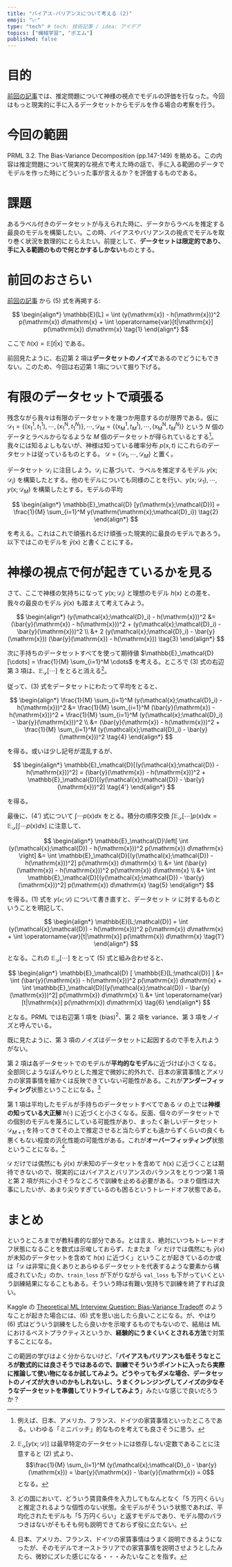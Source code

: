 ```yaml
---
title: "バイアス-バリアンスについて考える (2)"
emoji: "📈"
type: "tech" # tech: 技術記事 / idea: アイデア
topics: ["機械学習", "ポエム"]
published: false
---
```


# 目的

[前回の記事](/derwind/dwd-bias-variance01)では、推定問題について神様の視点でモデルの評価を行なった。今回はもっと現実的に手に入るデータセットからモデルを作る場合の考察を行う。

# 今回の範囲

PRML 3.2. The Bias-Variance Decomposition (pp.147-149) を眺める。この内容は推定問題について現実的な視点で考えた時の話で、手に入る範囲のデータでモデルを作った時にどういった事が言えるか？を評価するものである。

# 課題

あるラベル付きのデータセットが与えられた時に、データからラベルを推定する最良のモデルを構築したい。この時、バイアスやバリアンスの視点でモデルを取り巻く状況を数理的にとらえたい。前提として、**データセットは限定的であり、手に入る範囲のもので何とかするしかない**ものとする。

# 前回のおさらい

[前回の記事](/derwind/dwd-bias-variance01) から (5) 式を再掲する:

$$
\begin{align*}
\mathbb{E}[L] = \int (y(\mathrm{x}) - h(\mathrm{x}))^2 p(\mathrm{x}) d\mathrm{x} + \int \operatorname{var}[t|\mathrm{x}] p(\mathrm{x}) d\mathrm{x}
\tag{1}
\end{align*}
$$

ここで $h(\mathrm{x}) = \mathbb{E}[t|\mathrm{x}]$ である。

前回見たように、右辺第 2 項は**データセットのノイズ**であるのでどうにもできない。このため、今回は右辺第 1 項について掘り下げる。

# 有限のデータセットで頑張る

残念ながら我々は有限のデータセットを幾つか用意するのが限界である。仮に $\mathcal{D}_1 = \{ (\mathrm{x_1^1}, t_1^1), \cdots, (\mathrm{x_1^N}, t_1^N) \}, \cdots, \mathcal{D}_M = \{ (\mathrm{x_M^1}, t_M^1), \cdots, (\mathrm{x_M^N}, t_M^N) \}$ という $N$ 個のデータとラベルからなるような $M$ 個のデータセットが得られているとする[^1]。我々には知るよしもないが、神様は知っている確率分布 $p(\mathrm{x},t)$ にこれらのデータセットは従っているものとする。
$\mathcal{D} = \{ \mathcal{D}_1, \cdots, \mathcal{D}_M \}$ と置く。

[^1]: 例えば、日本、アメリカ、フランス、ドイツの家賃事情といったところである。いわゆる「ミニバッチ」的なものを考えても良さそうに思う。

データセット $\mathcal{D}_i$ に注目しよう。$\mathcal{D}_i$ に基づいて、ラベルを推定するモデル $y(\mathrm{x};\mathcal{D}_i)$ を構築したとする。他のモデルについても同様のことを行い、$y(\mathrm{x};\mathcal{D}_1), \cdots, y(\mathrm{x};\mathcal{D}_M)$ を構築したとする。モデルの平均

$$
\begin{align*}
\mathbb{E}_\mathcal{D} [y(\mathrm{x};\mathcal{D})] = \frac{1}{M} \sum_{i=1}^M y(\mathrm{\mathrm{x};\mathcal{D}_i})
\tag{2}
\end{align*}
$$

を考える。これはこれで頑張れるだけ頑張った現実的に最良のモデルであろう。以下ではこのモデルを $\bar{y}(\mathrm{x})$ と書くことにする。

# 神様の視点で何が起きているかを見る

さて、ここで神様の気持ちになって $y(\mathrm{x};\mathcal{D}_i)$ と理想のモデル $h(\mathrm{x})$ との差を、我々の最良のモデル $\bar{y}(\mathrm{x})$ も踏まえて考えてみよう。

$$
\begin{align*}
(y(\mathcal{x};\mathcal{D}_i) - h(\mathrm{x}))^2 &= (\bar{y}(\mathrm{x}) - h(\mathrm{x}))^2 + (y(\mathcal{x};\mathcal{D}_i) - \bar{y}(\mathrm{x}))^2 \\
&+ 2 (y(\mathcal{x};\mathcal{D}_i) - \bar{y}(\mathrm{x})) (\bar{y}(\mathrm{x}) - h(\mathrm{x}))
\tag{3}
\end{align*}
$$

次に手持ちのデータセットすべてを使って期待値 $\mathbb{E}_\mathcal{D}[\cdots] = \frac{1}{M} \sum_{i=1}^M \cdots$ を考える。ところで (3) 式の右辺第 3 項は、$\mathbb{E}_\mathcal{D}[\cdots]$ をとると消える[^2]。

[^2]:$\mathbb{E}_\mathcal{D} [y(\mathrm{x};\mathcal{D})]$ は最早特定のデータセットには依存しない定数であることに注意すると (2) 式より、$$\frac{1}{M} \sum_{i=1}^M (y(\mathcal{x};\mathcal{D}_i) - \bar{y}(\mathrm{x})) = \bar{y}(\mathrm{x}) - \bar{y}(\mathrm{x}) = 0$$ となる。

従って、(3) 式をデータセットにわたって平均をとると、

$$
\begin{align*}
\frac{1}{M} \sum_{i=1}^M (y(\mathcal{x};\mathcal{D}_i) - h(\mathrm{x}))^2 &= \frac{1}{M} \sum_{i=1}^M (\bar{y}(\mathrm{x}) - h(\mathrm{x}))^2 + \frac{1}{M} \sum_{i=1}^M (y(\mathcal{x};\mathcal{D}_i) - \bar{y}(\mathrm{x}))^2 \\
&= (\bar{y}(\mathrm{x}) - h(\mathrm{x}))^2 + \frac{1}{M} \sum_{i=1}^M (y(\mathcal{x};\mathcal{D}_i) - \bar{y}(\mathrm{x}))^2
\tag{4}
\end{align*}
$$

を得る。或いは少し記号が混乱するが、

$$
\begin{align*}
\mathbb{E}_\mathcal{D}[(y(\mathcal{x};\mathcal{D}) - h(\mathrm{x}))^2] = (\bar{y}(\mathrm{x}) - h(\mathrm{x}))^2 + \mathbb{E}_\mathcal{D}[(y(\mathcal{x};\mathcal{D}) - \bar{y}(\mathrm{x}))^2]
\tag{4'}
\end{align*}
$$

を得る。

最後に、(4') 式について $\int \cdots p(\mathrm{x}) d\mathrm{x}$ をとる。積分の順序交換 $\int \mathbb{E}_\mathcal{D} [\cdots] p(\mathrm{x}) d\mathrm{x} = \mathbb{E}_\mathcal{D} [\int \cdots p(\mathrm{x}) d\mathrm{x}]$ に注意して、

$$
\begin{align*}
\mathbb{E}_\mathcal{D}\left[ \int (y(\mathcal{x};\mathcal{D}) - h(\mathrm{x}))^2 p(\mathrm{x}) d\mathrm{x} \right] &= \int \mathbb{E}_\mathcal{D}[(y(\mathcal{x};\mathcal{D}) - h(\mathrm{x}))^2] p(\mathrm{x}) d\mathrm{x} \\
&= \int (\bar{y}(\mathrm{x}) - h(\mathrm{x}))^2 p(\mathrm{x}) d\mathrm{x} \\
&+ \int \mathbb{E}_\mathcal{D}[(y(\mathcal{x};\mathcal{D}) - \bar{y}(\mathrm{x}))^2] p(\mathrm{x}) d\mathrm{x}
\tag{5}
\end{align*}
$$

を得る。(1) 式を $y(\mathcal{x};\mathcal{D})$ について書き直すと、データセット $\mathcal{D}$ に対するものということを明記して、

$$
\begin{align*}
\mathbb{E}[L;\mathcal{D}] = \int (y(\mathcal{x};\mathcal{D}) - h(\mathrm{x}))^2 p(\mathrm{x}) d\mathrm{x} + \int \operatorname{var}[t|\mathrm{x}] p(\mathrm{x}) d\mathrm{x}
\tag{1'}
\end{align*}
$$

となる。これの $\mathbb{E}_\mathcal{D}[\cdots]$ をとって (5) 式と組み合わせると、

$$
\begin{align*}
\mathbb{E}_\mathcal{D} [ \mathbb{E}[L;\mathcal{D}] ] &= \int (\bar{y}(\mathrm{x}) - h(\mathrm{x}))^2 p(\mathrm{x}) d\mathrm{x} + \int \mathbb{E}_\mathcal{D}[(y(\mathcal{x};\mathcal{D}) - \bar{y}(\mathrm{x}))^2] p(\mathrm{x}) d\mathrm{x} \\
&+ \int \operatorname{var}[t|\mathrm{x}] p(\mathrm{x}) d\mathrm{x}
\tag{6}
\end{align*}
$$

となる。PRML では右辺第 1 項を (bias)$^2$、第 2 項を variance、第 3 項をノイズと呼んでいる。

既に見たように、第 3 項のノイズはデータセットに起因するので手を入れようがない。

第 2 項は各データセットでのモデルが**平均的なモデル**に近づけば小さくなる。全部同じようなぼんやりとした推定で微妙に的外れで、日本の家賃事情とアメリカの家賃事情を細かくは反映できていない可能性がある。これが**アンダーフィッティング**状態ということになる。[^3]

[^3]: どの国において、どういう賃貸条件を入力してもなんとなく「5 万円くらい」と推定されるような個性のない状態。全モデルがそういう状態であれば、平均化されたモデルも「5 万円くらい」と返すモデルであり、モデル間のバラつきはないがそもそも何も説明できておらず役に立たない。

第 1 項は平均したモデルが手持ちのデータセットすべてである $\mathcal{D}$ の上では**神様の知っている大正解** $h(\cdot)$ に近づくと小さくなる。反面、個々のデータセットでの個別のモデルを蔑ろにしている可能性があり、まったく新しいデータセット $\mathcal{D}_{M+1}$ を持ってきてその上で推定させると当たらずとも遠からずくらいの良くも悪くもない程度の汎化性能の可能性がある。これが**オーバーフィッティング**状態ということになる。[^4]

[^4]: 日本、アメリカ、フランス、ドイツの家賃事情はうまく説明できるようになったが、そのモデルでオーストラリアでの家賃事情を説明させようとしたみたら、微妙にズレた感じになる・・・みたいなことを指す。

$\mathcal{D}$ だけでは偶然にも $\bar{y}(\mathrm{x})$ が未知のデータセットを含めて $h(\mathrm{x})$ に近づくことは期待できないので、現実的にはバイアスとバリアンスのバランスをとりつつ第 1 項と第 2 項が共に小さそうなところで訓練を止める必要がある。つまり個性は大事にしたいが、あまり尖りすぎているのも困るというトレードオフ状態である。

# まとめ

というところまでが教科書的な部分である。とは言え、絶対にいつもトレードオフ状態になることを数式は示唆しておらず、たまたま「$\mathcal{D}$ だけでは偶然にも $\bar{y}(\mathrm{x})$ が未知のデータセットを含めて $h(\mathrm{x})$ に近づく」ということが起きているのか或は「$\mathcal{D}$ は非常に良くありとあらゆるデータセットを代表するような要素から構成されていた」のか、`train_loss` が下がりながら `val_loss` も下がっていくという訓練結果になることもある。そういう時は有難い気持ちで訓練を終了すれば良い。

Kaggle の [Theoretical ML Interview Question: Bias-Variance Tradeoff](https://www.kaggle.com/general/198890) のようなことが起きた場合には、(6) 式を思い出したら良いことになる。が、やはり (6) 式はどういう訓練をしたら良いかを示唆するものでもないので、結局は ML におけるベストプラクティスというか、**経験的にうまくいくとされる方法**で対策することになる。

この範囲の学びはよく分からないけど、「**バイアスもバリアンスも低そうなところが数式的には良さそうではあるので、訓練でそういうポイントに入ったら実際に推論して使い物になるか試してみよう。どうやってもダメな場合、データセットのノイズが大きいのかもしれないし、うまくクレンジングしてノイズの少なそうなデータセットを準備してリトライしてみよう**」みたいな感じで良いだろうか？
